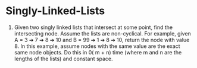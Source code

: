 # Singly-Linked-Lists
1) Given two singly linked lists that intersect at some point, find the intersecting node. Assume the lists are non-cyclical.  For example, given A = 3 ➔ 7 ➔ 8 ➔ 10 and B = 99 ➔ 1 ➔ 8 ➔ 10, return the node with value 8. In this example, assume nodes with the same value are the exact same node objects.  Do this in 0( m + n) time (where m and n are the lengths of the lists) and constant space.
